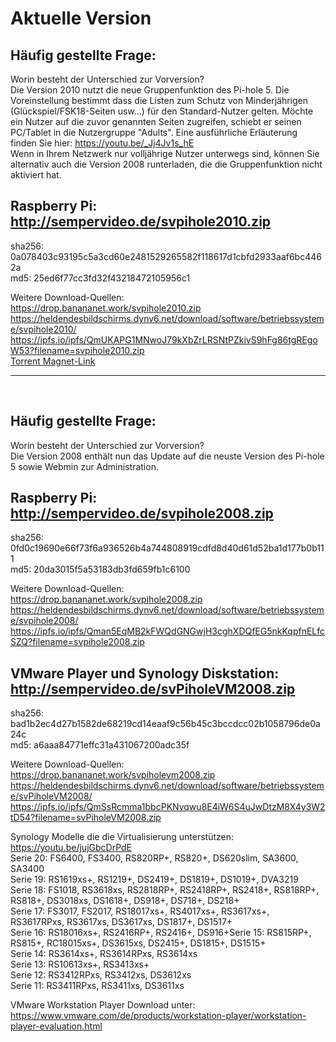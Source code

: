 # Aktuelle Version

## Häufig gestellte Frage:
Worin besteht der Unterschied zur Vorversion?<br>
Die Version 2010 nutzt die neue Gruppenfunktion des Pi-hole 5. Die Voreinstellung bestimmt dass die Listen zum Schutz von Minderjährigen (Glückspiel/FSK18-Seiten usw...) für den Standard-Nutzer gelten. Möchte ein Nutzer auf die zuvor genannten Seiten zugreifen, schiebt er seinen PC/Tablet in die Nutzergruppe "Adults". Eine ausführliche Erläuterung finden Sie hier: https://youtu.be/_Jj4Jv1s_hE
<br>
Wenn in Ihrem Netzwerk nur volljährige Nutzer unterwegs sind, können Sie alternativ auch die Version 2008 runterladen, die die Gruppenfunktion nicht aktiviert hat.
<br>

## Raspberry Pi: http://sempervideo.de/svpihole2010.zip <br>
sha256: 0a078403c93195c5a3cd60e2481529265582f118617d1cbfd2933aaf6bc4462a <br>
md5: 25ed6f77cc3fd32f43218472105956c1 <br>

Weitere Download-Quellen:<br>
https://drop.banananet.work/svpihole2010.zip<br>
https://heldendesbildschirms.dynv6.net/download/software/betriebssysteme/svpihole2010/<br>
https://ipfs.io/ipfs/QmUKAPG1MNwoJ79kXbZrLRSNtPZkivS9hFg86tgREgoW53?filename=svpihole2010.zip<br>
[Torrent Magnet-Link](magnet:?xt=urn:btih:8d76d7c53e50558ab4cba9f7745bed6066cd8b2c&dn=svpihole2010.zip&tr=magnet%3a%3fxt%3durn%3abtih%3a125fa8aadc73b4a774b5568e1a29a37b31ab52db%26dn%3dsvpihole1911.img%26tr%3dudp%253A%252F%252Ftracker.opentrackr.org%253A1337%252Fannounce)
<br>
<hr>
<br>

## Häufig gestellte Frage:
Worin besteht der Unterschied zur Vorversion?<br>
Die Version 2008 enthält nun das Update auf die neuste Version des Pi-hole 5 sowie Webmin zur Administration.
<br>


## Raspberry Pi: http://sempervideo.de/svpihole2008.zip <br>
sha256: 0fd0c19690e66f73f6a936526b4a744808919cdfd8d40d61d52ba1d177b0b111  <br>
md5: 20da3015f5a53183db3fd659fb1c6100 <br>

Weitere Download-Quellen:<br>
https://drop.banananet.work/svpihole2008.zip <br>
https://heldendesbildschirms.dynv6.net/download/software/betriebssysteme/svpihole2008/<br>
https://ipfs.io/ipfs/Qman5EqMB2kFWQdGNGwjH3cghXDQfEG5nkKqpfnELfcSZQ?filename=svpihole2008.zip<br>

## VMware Player und Synology Diskstation: http://sempervideo.de/svPiholeVM2008.zip<br>
sha256: bad1b2ec4d27b1582de68219cd14eaaf9c56b45c3bccdcc02b1058796de0a24c<br>
md5: a6aaa84771effc31a431067200adc35f <br>

Weitere Download-Quellen:<br>
https://drop.banananet.work/svpiholevm2008.zip<br>
https://heldendesbildschirms.dynv6.net/download/software/betriebssysteme/svPiholeVM2008/<br>
https://ipfs.io/ipfs/QmSsRcmma1bbcPKNvqwu8E4iW6S4uJwDtzM8X4y3W2tD54?filename=svPiholeVM2008.zip<br>

Synology Modelle die die Virtualisierung unterstützen: https://youtu.be/jujGbcDrPdE <br>
Serie 20: FS6400, FS3400, RS820RP+, RS820+, DS620slim, SA3600, SA3400<br>
Serie 19: RS1619xs+, RS1219+, DS2419+, DS1819+, DS1019+, DVA3219<br>
Serie 18: FS1018, RS3618xs, RS2818RP+, RS2418RP+, RS2418+, RS818RP+, RS818+, DS3018xs, DS1618+, DS918+, DS718+, DS218+<br>
Serie 17: FS3017, FS2017, RS18017xs+, RS4017xs+, RS3617xs+, RS3617RPxs, RS3617xs, DS3617xs, DS1817+, DS1517+<br>
Serie 16: RS18016xs+, RS2416RP+, RS2416+, DS916+Serie 15: RS815RP+, RS815+, RC18015xs+, DS3615xs, DS2415+, DS1815+, DS1515+<br>
Serie 14: RS3614xs+, RS3614RPxs, RS3614xs<br>
Serie 13: RS10613xs+, RS3413xs+<br>
Serie 12: RS3412RPxs, RS3412xs, DS3612xs<br>
Serie 11: RS3411RPxs, RS3411xs, DS3611xs<br>

VMware Workstation Player Download unter: https://www.vmware.com/de/products/workstation-player/workstation-player-evaluation.html

